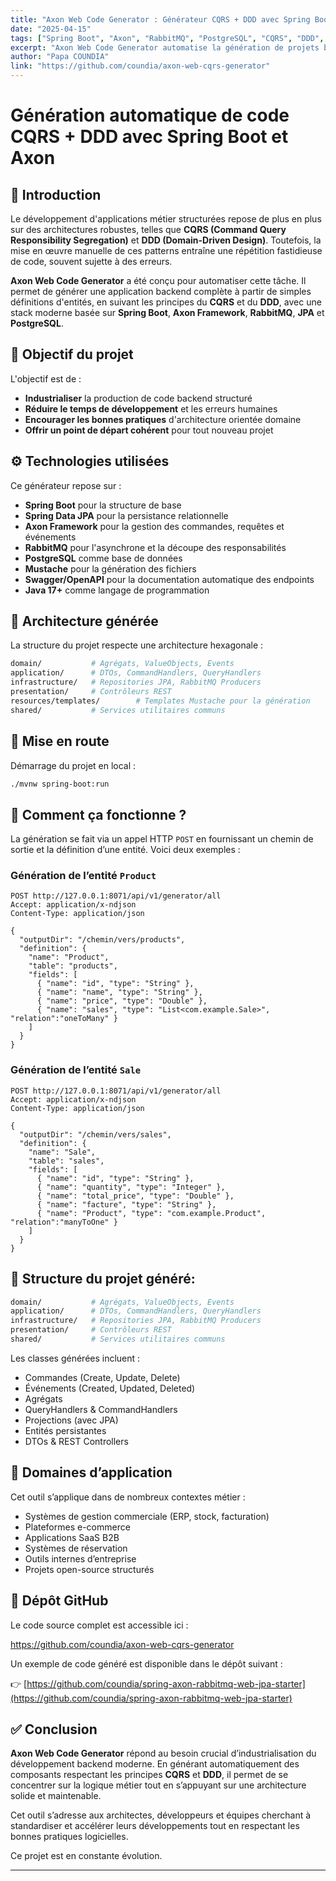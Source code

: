 ```yaml
---
title: "Axon Web Code Generator : Générateur CQRS + DDD avec Spring Boot"
date: "2025-04-15"
tags: ["Spring Boot", "Axon", "RabbitMQ", "PostgreSQL", "CQRS", "DDD", "Code Generator"]
excerpt: "Axon Web Code Generator automatise la génération de projets backend en CQRS + DDD avec Spring Boot, Axon et RabbitMQ. Un outil puissant pour industrialiser le développement orienté domaine."
author: "Papa COUNDIA"
link: "https://github.com/coundia/axon-web-cqrs-generator"
---
```


# Génération automatique de code CQRS + DDD avec Spring Boot et Axon

## 🧭 Introduction

Le développement d'applications métier structurées repose de plus en plus sur des architectures robustes,
telles que **CQRS (Command Query Responsibility Segregation)** et **DDD (Domain-Driven Design)**. 
Toutefois, la mise en œuvre manuelle de ces patterns entraîne une répétition fastidieuse de code,
souvent sujette à des erreurs.

**Axon Web Code Generator** a été conçu pour automatiser cette tâche.
Il permet de générer une application backend complète à partir de simples définitions d'entités, 
en suivant les principes du **CQRS** et du **DDD**, avec une stack moderne basée sur **Spring Boot**,
**Axon Framework**, **RabbitMQ**, **JPA** et **PostgreSQL**.

## 🎯 Objectif du projet

L'objectif est de :

- **Industrialiser** la production de code backend structuré
- **Réduire le temps de développement** et les erreurs humaines
- **Encourager les bonnes pratiques** d'architecture orientée domaine
- **Offrir un point de départ cohérent** pour tout nouveau projet  

## ⚙️ Technologies utilisées

Ce générateur repose sur :

- **Spring Boot** pour la structure de base
- **Spring Data JPA** pour la persistance relationnelle
- **Axon Framework** pour la gestion des commandes, requêtes et événements
- **RabbitMQ** pour l'asynchrone et la découpe des responsabilités
- **PostgreSQL** comme base de données
- **Mustache** pour la génération des fichiers
- **Swagger/OpenAPI** pour la documentation automatique des endpoints
- **Java 17+** comme langage de programmation

## 🧠 Architecture générée

La structure du projet respecte une architecture hexagonale :

```bash
domain/           # Agrégats, ValueObjects, Events
application/      # DTOs, CommandHandlers, QueryHandlers
infrastructure/   # Repositories JPA, RabbitMQ Producers
presentation/     # Contrôleurs REST
resources/templates/        # Templates Mustache pour la génération
shared/           # Services utilitaires communs
```

## 🚀 Mise en route

Démarrage du projet en local :

```bash
./mvnw spring-boot:run
```

## 🧪 Comment ça fonctionne ?

La génération se fait via un appel HTTP `POST` en fournissant un chemin de sortie et la définition d’une entité. Voici deux exemples :

### Génération de l’entité `Product`

```http
POST http://127.0.0.1:8071/api/v1/generator/all
Accept: application/x-ndjson
Content-Type: application/json

{
  "outputDir": "/chemin/vers/products",
  "definition": {
    "name": "Product",
    "table": "products",
    "fields": [
      { "name": "id", "type": "String" },
      { "name": "name", "type": "String" },
      { "name": "price", "type": "Double" },
      { "name": "sales", "type": "List<com.example.Sale>", "relation":"oneToMany" }
    ]
  }
}
```

### Génération de l’entité `Sale`

```http
POST http://127.0.0.1:8071/api/v1/generator/all
Accept: application/x-ndjson
Content-Type: application/json

{
  "outputDir": "/chemin/vers/sales",
  "definition": {
    "name": "Sale",
    "table": "sales",
    "fields": [
      { "name": "id", "type": "String" },
      { "name": "quantity", "type": "Integer" },
      { "name": "total_price", "type": "Double" },
      { "name": "facture", "type": "String" },
      { "name": "Product", "type": "com.example.Product", "relation":"manyToOne" }
    ]
  }
}
```

## 📂 Structure du  projet généré:
```bash
domain/           # Agrégats, ValueObjects, Events
application/      # DTOs, CommandHandlers, QueryHandlers
infrastructure/   # Repositories JPA, RabbitMQ Producers
presentation/     # Contrôleurs REST
shared/           # Services utilitaires communs
```

Les classes générées incluent :

- Commandes (Create, Update, Delete)
- Événements (Created, Updated, Deleted)
- Agrégats
- QueryHandlers & CommandHandlers
- Projections (avec JPA)
- Entités persistantes
- DTOs & REST Controllers


## 🧩 Domaines d’application

Cet outil s’applique dans de nombreux contextes métier :

- Systèmes de gestion commerciale (ERP, stock, facturation)
- Plateformes e-commerce
- Applications SaaS B2B
- Systèmes de réservation
- Outils internes d’entreprise
- Projets open-source structurés

## 🔗 Dépôt GitHub

Le code source complet est accessible ici :

https://github.com/coundia/axon-web-cqrs-generator

Un exemple de code généré est disponible dans le dépôt suivant :

👉 [https://github.com/coundia/spring-axon-rabbitmq-web-jpa-starter](https://github.com/coundia/spring-axon-rabbitmq-web-jpa-starter)

## ✅ Conclusion

**Axon Web Code Generator** répond au besoin crucial d’industrialisation du développement backend moderne. En générant automatiquement des composants respectant les principes **CQRS** et **DDD**, il permet de se concentrer sur la logique métier tout en s’appuyant sur une architecture solide et maintenable.

Cet outil s’adresse aux architectes, développeurs et équipes cherchant à standardiser et accélérer leurs développements tout en respectant les bonnes pratiques logicielles.
 
Ce projet est en constante évolution.

---
